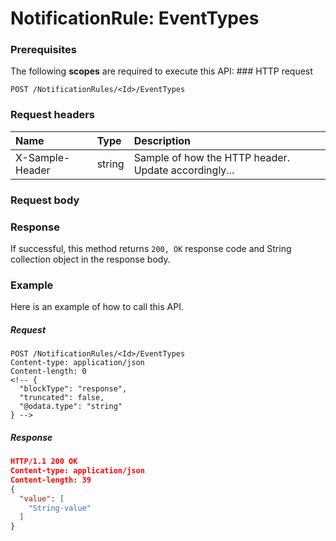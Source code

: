 # NotificationRule: EventTypes


### Prerequisites
The following **scopes** are required to execute this API: ### HTTP request
<!-- { "blockType": "ignored" } -->
```http
POST /NotificationRules/<Id>/EventTypes

```
### Request headers
| Name       | Type | Description|
|:---------------|:--------|:----------|
| X-Sample-Header  | string  | Sample of how the HTTP header. Update accordingly...|

### Request body

### Response
If successful, this method returns `200, OK` response code and String collection object in the response body.

### Example
Here is an example of how to call this API.
##### Request
<!-- {
  "blockType": "request",
  "name": "notificationrule_eventtypes"
}-->
```http
POST /NotificationRules/<Id>/EventTypes
Content-type: application/json
Content-length: 0
<!-- {
  "blockType": "response",
  "truncated": false,
  "@odata.type": "string"
} -->
```
##### Response
```json
HTTP/1.1 200 OK
Content-type: application/json
Content-length: 39
{
  "value": [
    "String-value"
  ]
}
```

<!-- uuid: 1a54f014-b129-461f-a821-fbf22eb2adc9
2015-10-14 23:39:37 UTC -->
<!-- {
  "type": "#page.annotation",
  "description": "NotificationRule: EventTypes",
  "keywords": "",
  "section": "documentation",
  "tocPath": ""
}-->